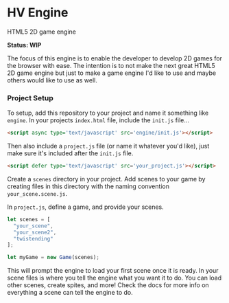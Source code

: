 # HV Engine
HTML5 2D game engine

**Status: WIP**

The focus of this engine is to enable the developer to develop 2D games for the browser with ease. The intention is to not make the next great HTML5 2D game engine but just to make a game engine I'd like to use and maybe others would like to use as well.

### Project Setup

To setup, add this repository to your project and name it something like `engine`.
In your projects `index.html` file, include the `init.js` file...
```html
<script async type='text/javascript' src='engine/init.js'></script>
```
Then also include a `project.js` file (or name it whatever you'd like), just make sure it's included after the `init.js` file.
```html
<script defer type='text/javascript' src='your_project.js'></script>
```
Create a `scenes` directory in your project. Add scenes to your game by creating files in this directory with the naming convention `your_scene.scene.js`.

In `project.js`, define a game, and provide your scenes.
```js
let scenes = [
  "your_scene",
  "your_scene2",
  "twistending"
];

let myGame = new Game(scenes);
```
This will prompt the engine to load your first scene once it is ready. In your scene files is where you tell the engine what you want it to do. You can load other scenes, create spites, and more! Check the docs for more info on everything a scene can tell the engine to do.
